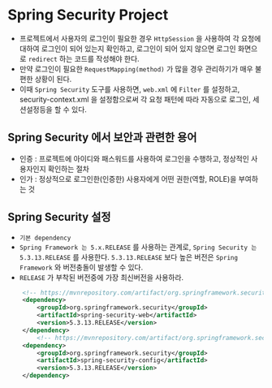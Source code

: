 # Spring Security Project

- 프로젝트에서 사용자의 로그인이 필요한 경우 `HttpSession` 을 사용하여 각 요청에 대하여 로그인이 되어 있는지 확인하고, 로그인이 되어 있지 않으면 로그인 화면으로 `redirect` 하는 코드를 작성해야 한다.
- 만약 로그인이 필요한 `RequestMapping(method)` 가 많을 경우 관리하기가 매우 불편한 상황이 된다.
- 이때 `Spring Security` 도구를 사용하면, `web.xml` 에 `Filter` 를 설정하고, security-context.xml 을 설정함으로써 각 요청 패턴에 따라 자동으로 로그인, 세션설정등을 할 수 있다.

## Spring Security 에서 보안과 관련한 용어

- 인증 : 프로젝트에 아이디와 패스워드를 사용하여 로그인을 수행하고, 정상적인 사용자인지 확인하는 절차
- 인가 : 정상적으로 로그인한(인증한) 사용자에게 어떤 권한(역할, ROLE)을 부여하는 것

## Spring Security 설정

- `기본 dependency`
- `Spring Framework 는 5.x.RELEASE` 를 사용하는 관계로, `Spring Security 는 5.3.13.RELEASE` 를 사용한다. `5.3.13.RELEASE` 보다 높은 버전은 `Spring Framework` 와 버전충돌이 발생할 수 있다.
- `RELEASE` 가 부착된 버전중에 가장 최신버전을 사용하라.

```xml
	<!-- https://mvnrepository.com/artifact/org.springframework.security/spring-security-web -->
	<dependency>
		<groupId>org.springframework.security</groupId>
		<artifactId>spring-security-web</artifactId>
		<version>5.3.13.RELEASE</version>
	</dependency>
		<!-- https://mvnrepository.com/artifact/org.springframework.security/spring-security-config -->
	<dependency>
		<groupId>org.springframework.security</groupId>
		<artifactId>spring-security-config</artifactId>
		<version>5.3.13.RELEASE</version>
	</dependency>

```
